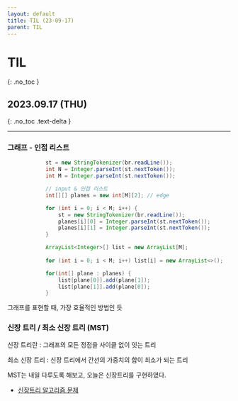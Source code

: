 ```yaml
---
layout: default
title: TIL (23-09-17)
parent: TIL
---
```


# TIL
{: .no_toc }

## 2023.09.17 (THU)
{: .no_toc .text-delta }

---

### 그래프 - 인접 리스트

~~~java
            st = new StringTokenizer(br.readLine());
            int N = Integer.parseInt(st.nextToken());
            int M = Integer.parseInt(st.nextToken());

            // input & 인접 리스트
            int[][] planes = new int[M][2]; // edge

            for (int i = 0; i < M; i++) {
                st = new StringTokenizer(br.readLine());
                planes[i][0] = Integer.parseInt(st.nextToken());
                planes[i][1] = Integer.parseInt(st.nextToken());
            }

            ArrayList<Integer>[] list = new ArrayList[M];
            
            for (int i = 0; i < M; i++) list[i] = new ArrayList<>();

            for(int[] plane : planes) {
                list[plane[0]].add(plane[1]);
                list[plane[1]].add(plane[0]);
            }
~~~

그래프를 표현할 때, 가장 효율적인 방법인 듯

### 신장 트리 / 최소 신장 트리 (MST)

신장 트리란 : 그래프의 모든 정점을 사이클 없이 잇는 트리  

최소 신장 트리 : 신장 트리에서 간선의 가중치의 합이 최소가 되는 트리  

MST는 내일 다루도록 해보고, 오늘은 신장트리를 구현하였다.

* [신장트리 알고리즘 문제](http://hoooon22.github.io/docs/studies/codingtest/1day1coding/230720/)